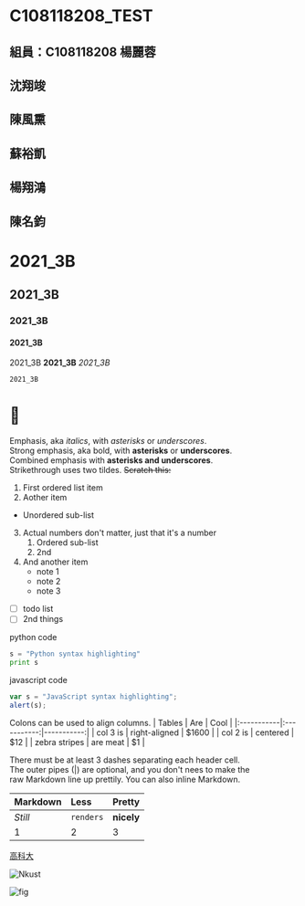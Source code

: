 # C108118208_TEST 

## 組員：C108118208 楊麗蓉

## 沈翔竣

## 陳風熏

## 蘇裕凱

## 楊翔鴻

## 陳名鈞


# 2021_3B

## 2021_3B

### 2021_3B

#### 2021_3B

2021_3B **2021_3B** *2021_3B*

`2021_3B`
# 🐛

Emphasis, aka *italics*, with *asterisks* or *underscores*.  
Strong emphasis, aka bold, with **asterisks** or **underscores**.  
Combined emphasis with **asterisks and underscores**.  
Strikethrough uses two tildes. ~~Scratch this:~~  

1. First ordered list item
2. Aother item
  * Unordered sub-list
3. Actual numbers don't matter, just that it's a number
    1. Ordered sub-list
    2. 2nd
4. And another item
    * note 1
    * note 2
    * note 3

- [ ] todo list
- [ ] 2nd things

python code
```python
s = "Python syntax highlighting"
print s
```

javascript code
```js
var s = "JavaScript syntax highlighting";
alert(s);
```

Colons can be used to align columns.
| Tables     | Are |         Cool |
|:-----------|:-----------:|-----------:|
| col 3 is   | right-aligned | $1600 |
| col 2 is   | centered | $12 |
| zebra stripes | are meat | $1 |

There must be at least 3 dashes separating each header cell.  
The outer pipes (|) are optional, and you don't nees to make the  
raw Markdown line up prettily. You can also inline Markdown.

| Markdown | Less | Pretty |
|:-----------|:-----------|:-----------|
| *Still* | `renders` | **nicely** |
| 1 | 2 | 3 |


[高科大](https://www.nkust.edu.tw/)

![Nkust](https://www.nkust.edu.tw/var/file/0/1000/img/513/182513897.png "NKUST")

![fig](https://imgur.com/ee453209-663b-415d-82d6-523bd60e350e "海底風光")

